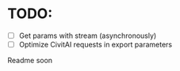 # TODO:
- [ ] Get params with stream (asynchronously)
- [ ] Optimize CivitAI requests in export parameters

Readme soon
